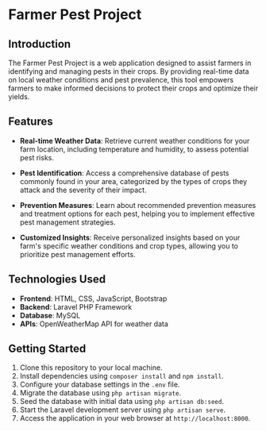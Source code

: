 # Farmer Pest Project

## Introduction

The Farmer Pest Project is a web application designed to assist farmers in identifying and managing pests in their crops. By providing real-time data on local weather conditions and pest prevalence, this tool empowers farmers to make informed decisions to protect their crops and optimize their yields.

## Features

- **Real-time Weather Data**: Retrieve current weather conditions for your farm location, including temperature and humidity, to assess potential pest risks.

- **Pest Identification**: Access a comprehensive database of pests commonly found in your area, categorized by the types of crops they attack and the severity of their impact.

- **Prevention Measures**: Learn about recommended prevention measures and treatment options for each pest, helping you to implement effective pest management strategies.

- **Customized Insights**: Receive personalized insights based on your farm's specific weather conditions and crop types, allowing you to prioritize pest management efforts.

## Technologies Used

- **Frontend**: HTML, CSS, JavaScript, Bootstrap
- **Backend**: Laravel PHP Framework
- **Database**: MySQL
- **APIs**: OpenWeatherMap API for weather data

## Getting Started

1. Clone this repository to your local machine.
2. Install dependencies using `composer install` and `npm install`.
3. Configure your database settings in the `.env` file.
4. Migrate the database using `php artisan migrate`.
5. Seed the database with initial data using `php artisan db:seed`.
6. Start the Laravel development server using `php artisan serve`.
7. Access the application in your web browser at `http://localhost:8000`.
